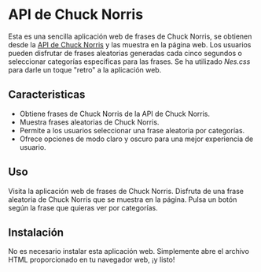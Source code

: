 # API de Chuck Norris

Esta es una sencilla aplicación web de frases de Chuck Norris, se obtienen desde la [API de Chuck Norris](https://api.chucknorris.io/) y las muestra en la página web. Los usuarios pueden disfrutar de frases aleatorias generadas cada cinco segundos o seleccionar categorías específicas para las frases.
Se ha utilizado *Nes.css* para darle un toque "retro" a la aplicación web.

## Caracteristicas

- Obtiene frases de Chuck Norris de la API de Chuck Norris.
- Muestra frases aleatorias de Chuck Norris.
- Permite a los usuarios seleccionar una frase aleatoria por categorías.
- Ofrece opciones de modo claro y oscuro para una mejor experiencia de usuario.

## Uso

Visita la aplicación web de frases de Chuck Norris.
Disfruta de una frase aleatoria de Chuck Norris que se muestra en la página.
Pulsa un botón según la frase que quieras ver por categorías.

## Instalación

No es necesario instalar esta aplicación web. Simplemente abre el archivo HTML proporcionado en tu navegador web, ¡y listo!
